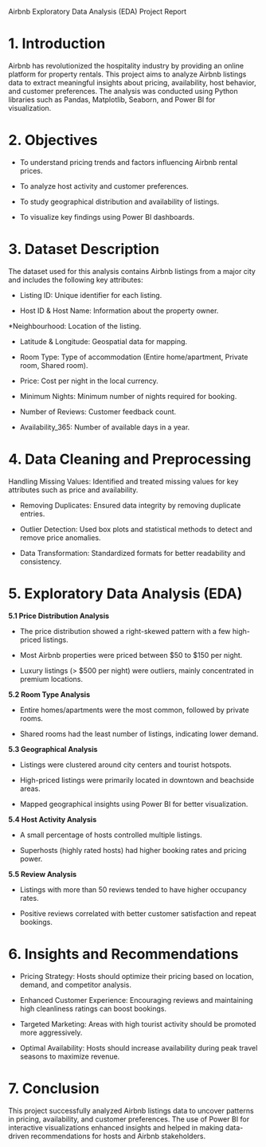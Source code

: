 Airbnb Exploratory Data Analysis (EDA) Project Report

# 1. Introduction

Airbnb has revolutionized the hospitality industry by providing an online platform for property rentals. This project aims to analyze Airbnb listings data to extract meaningful insights about pricing, availability, host behavior, and customer preferences. The analysis was conducted using Python libraries such as Pandas, Matplotlib, Seaborn, and Power BI for visualization.

# 2. Objectives

* To understand pricing trends and factors influencing Airbnb rental prices.

* To analyze host activity and customer preferences.

* To study geographical distribution and availability of listings.

* To visualize key findings using Power BI dashboards.

# 3. Dataset Description

The dataset used for this analysis contains Airbnb listings from a major city and includes the following key attributes:

* Listing ID: Unique identifier for each listing.

* Host ID & Host Name: Information about the property owner.

*Neighbourhood: Location of the listing.

* Latitude & Longitude: Geospatial data for mapping.

* Room Type: Type of accommodation (Entire home/apartment, Private room, Shared room).

* Price: Cost per night in the local currency.

* Minimum Nights: Minimum number of nights required for booking.

* Number of Reviews: Customer feedback count.

* Availability_365: Number of available days in a year.

# 4. Data Cleaning and Preprocessing

Handling Missing Values: Identified and treated missing values for key attributes such as price and availability.

* Removing Duplicates: Ensured data integrity by removing duplicate entries.

* Outlier Detection: Used box plots and statistical methods to detect and remove price anomalies.

* Data Transformation: Standardized formats for better readability and consistency.

# 5. Exploratory Data Analysis (EDA)

**5.1 Price Distribution Analysis**

* The price distribution showed a right-skewed pattern with a few high-priced listings.

* Most Airbnb properties were priced between $50 to $150 per night.

* Luxury listings (> $500 per night) were outliers, mainly concentrated in premium locations.

**5.2 Room Type Analysis**

* Entire homes/apartments were the most common, followed by private rooms.

* Shared rooms had the least number of listings, indicating lower demand.

**5.3 Geographical Analysis**

* Listings were clustered around city centers and tourist hotspots.

* High-priced listings were primarily located in downtown and beachside areas.

* Mapped geographical insights using Power BI for better visualization.

**5.4 Host Activity Analysis**

* A small percentage of hosts controlled multiple listings.

* Superhosts (highly rated hosts) had higher booking rates and pricing power.

**5.5 Review Analysis**

* Listings with more than 50 reviews tended to have higher occupancy rates.

* Positive reviews correlated with better customer satisfaction and repeat bookings.

# 6. Insights and Recommendations

* Pricing Strategy: Hosts should optimize their pricing based on location, demand, and competitor analysis.

* Enhanced Customer Experience: Encouraging reviews and maintaining high cleanliness ratings can boost bookings.

* Targeted Marketing: Areas with high tourist activity should be promoted more aggressively.

* Optimal Availability: Hosts should increase availability during peak travel seasons to maximize revenue.

# 7. Conclusion

This project successfully analyzed Airbnb listings data to uncover patterns in pricing, availability, and customer preferences. The use of Power BI for interactive visualizations enhanced insights and helped in making data-driven recommendations for hosts and Airbnb stakeholders.
